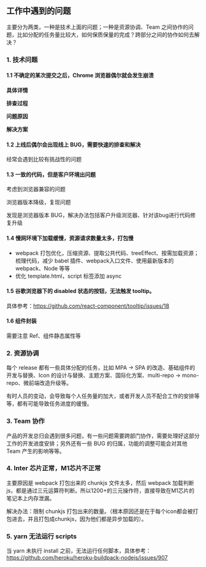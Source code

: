 ## 工作中遇到的问题

主要分为两类，一种是技术上面的问题；一种是资源协调、Team 之间协作的问题，比如分配的任务量比较大，如何保质保量的完成？跨部分之间的协作如何去解决？

### 1. 技术问题

#### 1.1 不确定的某次提交之后，Chrome 浏览器偶尔就会发生崩溃

**具体详情**

**排查过程**

**问题原因**

**解决方案**

#### 1.2 上线后偶尔会出现线上 BUG，需要快速的排查和解决

经常会遇到比较有挑战性的问题

#### 1.3 一致的代码，但是客户环境出问题

考虑到浏览器兼容的问题

浏览器版本降级，复现问题

发现是浏览器版本 BUG，解决办法包括客户升级浏览器、针对该bug进行代码修复升级

#### 1.4 慢网环境下加载缓慢，资源请求数量太多，打包慢

- webpack 打包优化，压缩资源、提取公共代码、treeEffect、按需加载资源；梳理代码，减少 babel 插件、webpack入口文件、使用最新版本的 webpack、Node 等等
- 优化 template.html，script 标签添加 async

#### 1.5 谷歌浏览器下的 disabled 状态的按钮，无法触发 tooltip。

具体参考：https://github.com/react-component/tooltip/issues/18

#### 1.6 组件封装

需要注意 Ref、组件静态属性等

### 2. 资源协调

每个 release 都有一些具体分配的任务，比如 MPA -> SPA 的改造、基础组件的开发与替换、Icon 的设计与替换、主题方案、国际化方案、multi-repo -> mono-repo、微前端改造升级等。

有时人员的变动，会导致每个人任务量的加大，或者开发人员不配合工作的安排等等，都有可能导致任务进度的缓慢。



### 3. Team 协作

产品的开发总归会遇到很多问题，有一些问题需要跨部门协作，需要处理好这部分工作的开发进度安排；另外还有一些 BUG 的归属，功能的调整可能会对其他 Team 产生的影响等等。



### 4. Inter 芯片正常，M1芯片不正常

主要原因是 webpack 打包出来的 chunkjs 文件太多，然后 webpack 加载判断 js，都是通过三元运算符判断。所以1200+的三元操作符，直接导致在M1芯片的笔记本上内存泄漏。

解决办法：限制 chunkjs 打包出来的数量。（根本原因还是在于每个icon都会被打包进去，并且打包成chunkjs，因为他们都是异步加载的）。



### 5. yarn 无法运行 scripts

当 yarn 未执行 install 之前，无法运行任何脚本，具体参考：https://github.com/heroku/heroku-buildpack-nodejs/issues/907
